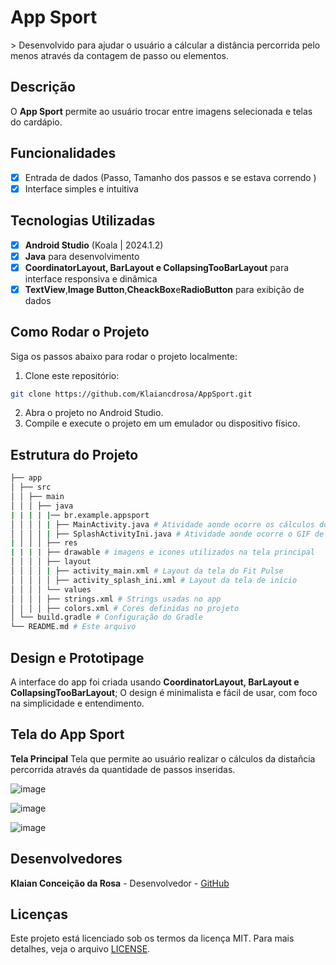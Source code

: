 # **App Sport**
&gt; Desenvolvido para ajudar o usuário a cálcular a distância percorrida pelo menos através da contagem de passo ou elementos.

## Descrição
O **App Sport** permite ao usuário trocar entre imagens selecionada e telas do cardápio.

## Funcionalidades
- [x] Entrada de dados (Passo, Tamanho dos passos e se estava correndo  )
- [x] Interface simples e intuitiva

## Tecnologias Utilizadas
- [x] **Android Studio** (Koala | 2024.1.2)
- [x] **Java** para desenvolvimento
- [x] **CoordinatorLayout, BarLayout e CollapsingTooBarLayout** para interface responsiva e dinâmica
- [x] **TextView**,**Image Button**,**CheackBox**e**RadioButton** para exibição de dados
      
## Como Rodar o Projeto
Siga os passos abaixo para rodar o projeto localmente:

1. Clone este repositório:
```bash
git clone https://github.com/Klaiancdrosa/AppSport.git
```
2. Abra o projeto no Android Studio.
3. Compile e execute o projeto em um emulador ou dispositivo físico.
   
## Estrutura do Projeto
```bash
├── app
│ ├── src
│ │ ├── main
│ │ │ ├── java
| | | | |── br.example.appsport
│ │ │ │ | ├── MainActivity.java # Atividade aonde ocorre os cálculos dos passos.
│ │ │ │ | ├── SplashActivityIni.java # Atividade aonde ocorre o GIF de abertura do aplicativo. 
| │ │ │ ├── res
| | | | ├── drawable # imagens e icones utilizados na tela principal
│ │ │ │ ├── layout
│ │ │ │ | ├── activity_main.xml # Layout da tela do Fit Pulse  
│ │ │ │ │ ├── activity_splash_ini.xml # Layout da tela de início  
│ │ │ │ └── values
│ │ │ │ ├── strings.xml # Strings usadas no app
│ │ │ │ ├── colors.xml # Cores definidas no projeto
│ └── build.gradle # Configuração do Gradle
└── README.md # Este arquivo
```

## Design e Prototipage
A interface do app foi criada usando **CoordinatorLayout, BarLayout e CollapsingTooBarLayout**;
O design é minimalista e fácil de usar, com foco na simplicidade e entendimento.

## Tela do App Sport
**Tela Principal**
Tela que permite ao usuário realizar o cálculos da distañcia percorrida através da quantidade de passos inseridas.

![image](https://github.com/user-attachments/assets/c6e77696-c0a2-467f-9ef1-cd1d74d7bae8)

![image](https://github.com/user-attachments/assets/e88d3b5c-70dc-4a8b-b0c6-c1a7a4f98ace)

![image](https://github.com/user-attachments/assets/b9de2a95-7d9b-428b-9da3-de124778e94d)

## Desenvolvedores
**Klaian Conceição da Rosa** - Desenvolvedor - [GitHub](https://github.com/Klaiancdrosa)

## Licenças
Este projeto está licenciado sob os termos da licença MIT. Para mais detalhes, veja o arquivo
[LICENSE](LICENSE).
